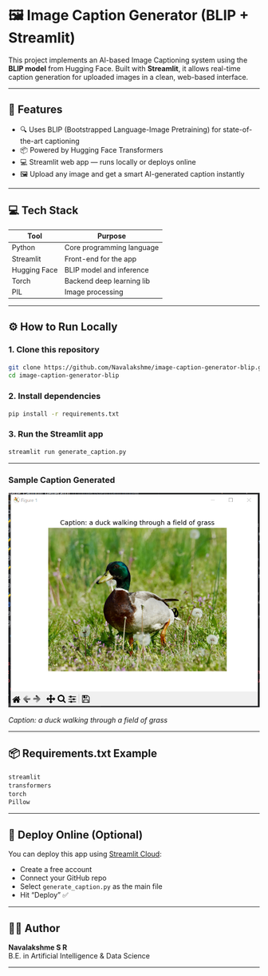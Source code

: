 # 🖼️ Image Caption Generator (BLIP + Streamlit)

This project implements an AI-based Image Captioning system using the **BLIP model** from Hugging Face. Built with **Streamlit**, it allows real-time caption generation for uploaded images in a clean, web-based interface.

---

## 🚀 Features
- 🔍 Uses BLIP (Bootstrapped Language-Image Pretraining) for state-of-the-art captioning
- 📦 Powered by Hugging Face Transformers
- 💻 Streamlit web app — runs locally or deploys online
- 🖼️ Upload any image and get a smart AI-generated caption instantly

---

## 💻 Tech Stack
| Tool         | Purpose                    |
|--------------|----------------------------|
| Python       | Core programming language  |
| Streamlit    | Front-end for the app      |
| Hugging Face | BLIP model and inference   |
| Torch        | Backend deep learning lib  |
| PIL          | Image processing           |

---

## ⚙️ How to Run Locally
### 1. Clone this repository
```bash
git clone https://github.com/Navalakshme/image-caption-generator-blip.git
cd image-caption-generator-blip
```

### 2. Install dependencies
```bash
pip install -r requirements.txt
```

### 3. Run the Streamlit app
```bash
streamlit run generate_caption.py
```

---

### Sample Caption Generated

![Sample Output](sample_output.png)

*Caption: a duck walking through a field of grass*

---

## 📦 Requirements.txt Example
```txt
streamlit
transformers
torch
Pillow
```

---

## 🔗 Deploy Online (Optional)
You can deploy this app using [Streamlit Cloud](https://streamlit.io/cloud):
- Create a free account
- Connect your GitHub repo
- Select `generate_caption.py` as the main file
- Hit “Deploy” ✅

---

## 👩‍💻 Author
**Navalakshme S R**  
B.E. in Artificial Intelligence & Data Science

---


